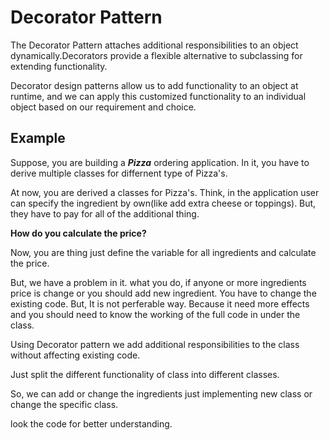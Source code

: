 # Decorator Pattern
 The Decorator Pattern attaches additional responsibilities to an object dynamically.Decorators provide a flexible alternative to
subclassing for extending functionality.

Decorator design patterns allow us to add functionality to an object at runtime, and we can apply this customized functionality to an individual object based on our requirement and choice.

## Example
Suppose, you are building a __*Pizza*__ ordering application. In it, you have to derive multiple classes for differnent type of Pizza's.

At now, you are derived a classes for Pizza's. Think, in the application user can specify the ingredient by own(like add extra cheese or toppings). But, they have to pay for all of the additional thing.

__How do you calculate the price?__

Now, you are thing just define the variable for all ingredients and calculate the price.

But, we have a problem in it. what you do, if anyone or more ingredients price is change or you should add new ingredient. You have to change the existing code. But, It is not perferable way. Because it need more effects and you should need  to know the working of the full code in under the class.

Using Decorator pattern we add additional responsibilities to the class without affecting existing code.

Just split the different functionality of class into different classes.

So, we can add or change the ingredients just implementing new class or change the specific class.

look the code for better understanding.


